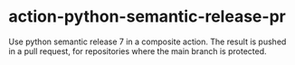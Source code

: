 # action-python-semantic-release-pr
Use python semantic release 7 in a composite action. The result is pushed in a pull request, for repositories where the main branch is protected.
